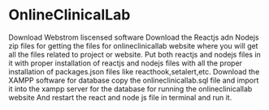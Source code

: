# OnlineClinicalLab
Download Webstrom liscensed software
Download the  Reactjs adn Nodejs zip files for getting the files for onlineclinicallab website where you will get all the files related to project or website.
Put both reactjs and nodejs files in it with proper installation of reactjs and nodejs files with all the proper installation of packages.json files like reacthook,setalert,etc.
Download the XAMPP software for database
copy the onlineclinicallab.sql file and import it into the  xampp server for the database for running the onlineclinicallab website
And restart the react and node js file in terminal and run it.
